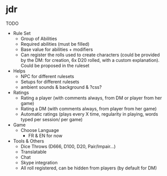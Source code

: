 jdr
===
TODO
* Rule Set
    * Group of Abilities
    * Required abilities (must be filled)
    * Base value for abilities + modifiers
    * Can register the rolls used to create characters (could be provided by the DM: for creation, 6x D20 rolled, with a custom explanation). Could be proposed in the ruleset
* Helps
    * NPC for different rulesets
    * Setups for different rulesets
    * ambient sounds & background & ?css?
* Ratings
    * Rating a player (with comments always, from DM or player from her game)
    * Rating a DM (with comments always, from player from her game)
    * Automatic ratings (plays every X time, regularity in playing, words typed per session/ per game)
* Game
    * Choose Language
        * FR & EN for now
* Tools & Others
    * Dice Throws (D666, D100, D20, Pair/Impair...)
    * Translatable
    * Chat
    * Skype integration
    * All roll registered, can be hidden from players (by default for DM)